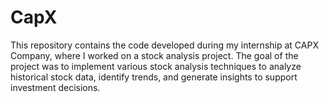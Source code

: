 # CapX
This repository contains the code developed during my internship at CAPX Company, where I worked on a stock analysis project. The goal of the project was to implement various stock analysis techniques to analyze historical stock data, identify trends, and generate insights to support investment decisions.
